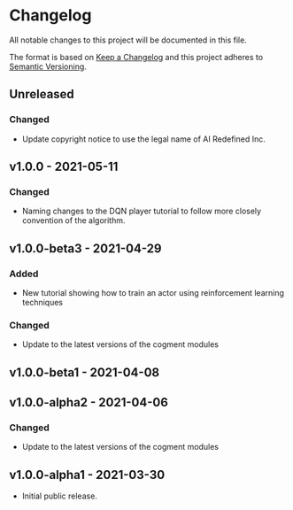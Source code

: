 # Changelog

All notable changes to this project will be documented in this file.

The format is based on [Keep a Changelog](http://keepachangelog.com/en/1.0.0/)
and this project adheres to [Semantic Versioning](http://semver.org/spec/v2.0.0.html).

## Unreleased

### Changed

- Update copyright notice to use the legal name of AI Redefined Inc.

## v1.0.0 - 2021-05-11

### Changed

- Naming changes to the DQN player tutorial to follow more closely convention of the algorithm.

## v1.0.0-beta3 - 2021-04-29

### Added

- New tutorial showing how to train an actor using reinforcement learning techniques

### Changed

- Update to the latest versions of the cogment modules

## v1.0.0-beta1 - 2021-04-08

## v1.0.0-alpha2 - 2021-04-06

### Changed

- Update to the latest versions of the cogment modules

## v1.0.0-alpha1 - 2021-03-30

- Initial public release.
